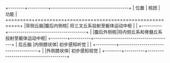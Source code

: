 +--------+----------+--------------------------------------+
|  位置  |   核团   |                 功能                 |
+========+==========+======================================+
|背侧丘脑|腹后内侧核|     将三叉丘系投射至躯体运动中枢     |
|        +----------+--------------------------------------+
|        |腹后外侧核|将内侧丘系和脊髓丘系投射至躯体运动中枢|
+--------+----------+--------------------------------------+
| 后丘脑 |内侧膝状体|             初步感知听觉             |
|        +----------+--------------------------------------+
|        |外侧膝状体|             初步感知视觉             |
+--------+----------+--------------------------------------+

